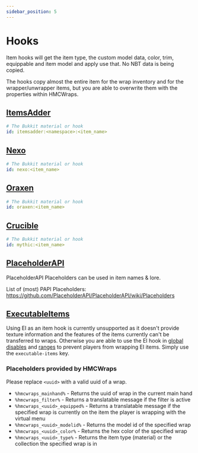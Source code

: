 ```yaml
---
sidebar_position: 5
---
```


# Hooks

Item hooks will get the item type, the custom model data, color, trim, equippable and item model and apply use that. No NBT data is being copied.

The hooks copy almost the entire item for the wrap inventory and for the wrapper/unwrapper items, but you are able to overwrite them with the properties within HMCWraps.

## [ItemsAdder](https://www.spigotmc.org/resources/✨itemsadder⭐emotes-mobs-items-armors-hud-gui-emojis-blocks-wings-hats-liquids.73355/)

```yaml
# The Bukkit material or hook
id: itemsadder:<namespace>:<item_name>
```

## [Nexo](https://docs.nexomc.com)

```yaml
# The Bukkit material or hook
id: nexo:<item_name>
```

## [Oraxen](https://www.spigotmc.org/resources/%E2%80%8D✅-25-☄%EF%B8%8F-oraxen-add-items-blocks-armors-hats-food-furnitures-plants-and-gui.72448/)

```yaml
# The Bukkit material or hook
id: oraxen:<item_name>
```

## [Crucible](https://mythiccraft.io/index.php?resources/crucible-create-unbelievable-mythic-items.2/)

```yaml
# The Bukkit material or hook
id: mythic:<item_name>
```

## [PlaceholderAPI](https://www.spigotmc.org/resources/placeholderapi.6245/)

PlaceholderAPI Placeholders can be used in item names & lore.

List of (most) PAPI Placeholders: https://github.com/PlaceholderAPI/PlaceholderAPI/wiki/Placeholders

## [ExecutableItems](https://www.spigotmc.org/resources/custom-items-plugin-executable-items.77578/)

Using EI as an item hook is currently unsupported as it doesn't provide texture information and the features of the items currently can't be transferred to wraps. Otherwise you are able to use the EI hook in [global disables](https://docs.hibiscusmc.com/hmcwraps/config/global_disable/) and [ranges](https://docs.hibiscusmc.com/hmcwraps/config/wraps/#range) to prevent players from wrapping EI items. Simply use the `executable-items` key.

### Placeholders provided by HMCWraps
Please replace `<uuid>` with a valid uuid of a wrap.

- `%hmcwraps_mainhand%` - Returns the uuid of wrap in the current main hand
- `%hmcwraps_filter%` - Returns a translatable message if the filter is active
- `%hmcwraps_<uuid>_equipped%` - Returns a translatable message if the specified wrap is currently on the item the player is wrapping with the virtual menu
- `%hmcwraps_<uuid>_modelid%` - Returns the model id of the specified wrap
- `%hmcwraps_<uuid>_color%` - Returns the hex color of the specified wrap
- `%hmcwraps_<uuid>_type%` - Returns the item type (material) or the collection the specified wrap is in 